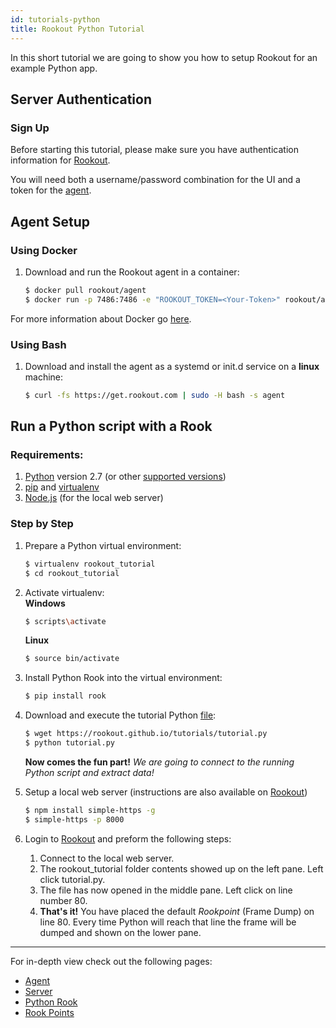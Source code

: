 ```yaml
---
id: tutorials-python
title: Rookout Python Tutorial
---
```


In this short tutorial we are going to show you how to setup Rookout for an example Python app.   

## Server Authentication

### Sign Up
Before starting this tutorial, please make sure you have authentication information for [Rookout](https://app.rookout.com).

You will need both a username/password combination for the UI and a token for the [agent](/agent).

## Agent Setup

### Using Docker

1. Download and run the Rookout agent in a container:  
    
    ```bash
    $ docker pull rookout/agent
    $ docker run -p 7486:7486 -e "ROOKOUT_TOKEN=<Your-Token>" rookout/agent
    ```

For more information about Docker go [here](https://www.docker.com/).

### Using Bash

1. Download and install the agent as a systemd or init.d service on a __linux__ machine:
    ```bash
    $ curl -fs https://get.rookout.com | sudo -H bash -s agent
    ```

## Run a Python script with a Rook

### Requirements:
1. [Python](https:///www.python.org) version 2.7 (or other [supported versions](/rooks/python))
1. [pip](https://pip.pypa.io/en/stable/) and [virtualenv](https://virtualenv.pypa.io/en/stable/)
1. [Node.js](https://nodejs.org/) (for the local web server)

### Step by Step
1. Prepare a Python virtual environment:
    ```bash
    $ virtualenv rookout_tutorial
    $ cd rookout_tutorial
    ```

1. Activate virtualenv:  
    **Windows**
    ```bash
    $ scripts\activate
    ```
    **Linux**
    ```bash
    $ source bin/activate
    ```
    
1. Install Python Rook into the virtual environment:
    ```bash
    $ pip install rook
    ```

1. Download and execute the tutorial Python [file](/tutorials/tutorial.py):
    ```bash
    $ wget https://rookout.github.io/tutorials/tutorial.py
    $ python tutorial.py
    ```

    **Now comes the fun part!**
    *We are going to connect to the running Python script and extract data!*

1. Setup a local web server (instructions are also available on [Rookout](https://app.rookout.com))
    ```bash
    $ npm install simple-https -g
    $ simple-https -p 8000
    ```
    
1. Login to [Rookout](https://app.rookout.com) and preform the following steps:
    1. Connect to the local web server.
    1. The rookout_tutorial folder contents showed up on the left pane. Left click tutorial.py.
    1. The file has now opened in the middle pane. Left click on line number 80.
    1. **That's it!** You have placed the default *Rookpoint* (Frame Dump) on line 80.
        Every time Python will reach that line the frame will be dumped and shown on the lower pane.

***

For in-depth view check out the following pages:
- [Agent](/agent)
- [Server](/server)
- [Python Rook](/rooks/python)
- [Rook Points](/scripts)
